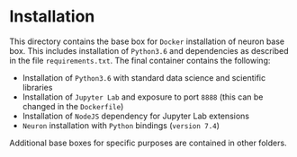 ﻿# Installation
This directory contains the base box for `Docker` installation of neuron base box. This includes installation of `Python3.6` and dependencies as described in the file `requirements.txt`. The final container contains the following:

- Installation of `Python3.6` with standard data science and scientific libraries
- Installation of `Jupyter Lab` and exposure to port `8888` (this can be changed in the `Dockerfile`)
- Installation of `NodeJS` dependency for Jupyter Lab extensions
- `Neuron` installation with `Python` bindings (`version 7.4`)

Additional base boxes for specific purposes are contained in other folders.

